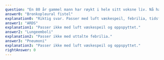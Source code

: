 ```yaml
---
question: "En 80 år gammel mann har røykt i hele sitt voksne liv. Nå har han fjernet høyre lunge grunnet en stor sentralt plassert lungecancer. Han kommer inn til akuttmottalet 2 uker etter utskrivelsen med feber og akutt oppstått uttalt tungpust. Røntgen thorax viser luft/væskespeil i høyre thoraxhule og en hvit venstre lunge. Han hoster opp store mengder pusslignende væske. Hva er diagnosen?"
answer0: "Bronkopleural fistel"
explanation0: "Riktig svar. Passer med luft væskespeil, febrilia, tidsforløpet og infiltratet i venstre lunge (spill over)."
answer1: "ARDS"
explanation1: "Passer ikke med luft væskespeil og oppspyttet."
answer2: "Lungeemboli"
explanation2: "Passer ikke med uttalte febrilia."
answer3: "Pneumoni"
explanation3: "Passer ikke med luft væskespeil og oppspyttet."
rightAnswer: 0
---
```

